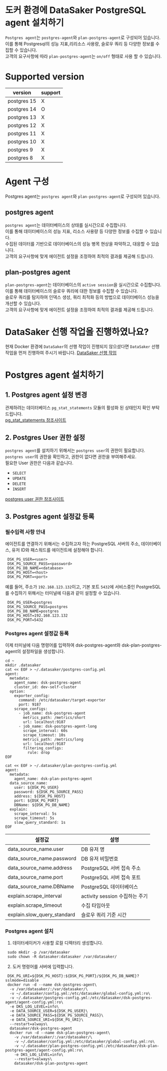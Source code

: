 # 도커 환경에 DataSaker PostgreSQL agent 설치하기

`Postgres agent`는 `postgres-agent`와 `plan-postgres-agent`로 구성되어 있습니다. \
이를 통해 Postgresql의 성능 지표,리리소스 사용량, 슬로우 쿼리 등 다양한 정보를 수집할 수 있습니다.\
고객의 요구사항에 따라 `plan-postgres-agent`는 `on/off` 형태로 사용 할 수 있습니다.

# Supported version
|version|support|
|---|---|
|postgres 15|X|
|postgres 14|O|
|postgres 13|X|
|postgres 12|X|
|postgres 11|X|
|postgres 10|X|
|postgres 9|X|
|postgres 8|X|


# Agent 구성

Postgres agent는 `postgres agent`와 `plan-postgres-agent`로 구성되어 있습니다.

## postgres agent

`postgres agent`는 데이터베이스의 상태를 실시간으로 수집합니다.\
이를 통해 데이터베이스의 성능 지표, 리소스 사용량 등 다양한 정보를 수집할 수 있습니다.\
수집된 데이터를 기반으로 데이터베이스의 성능 병목 현상을 파악하고, 대응할 수 있습니다.\
고객의 요구사항에 맞게 에이전트 설정을 조정하여 최적의 결과를 제공해 드립니다.

## plan-postgres agent

`plan-postgres-agent`는 데이터베이스의 `active session`을 실시간으로 수집합니다.\
이를 통해 데이터베이스의 슬로우 쿼리에 대한 정보를 수집할 수 있습니다.\
슬로우 쿼리를 탐지하여 인덱스 생성, 쿼리 최적화 등의 방법으로 데이터베이스 성능을 개선할 수 있습니다.\
고객의 요구사항에 맞게 에이전트 설정을 조정하여 최적의 결과를 제공해 드립니다.

# DataSaker 선행 작업을 진행하였나요?

현재 Docker 환경에 `DataSaker`의 선행 작업이 진행되지 않으셨다면 `DataSaker` 선행 작업을 먼저 진행하여 주시기 바랍니다. [DataSaker 선행 작업](${PREPARATION_MANUAL_KR})

# Postgres agent 설치하기

## 1. Postgres agent 설정 변경

관제하려는 데이터베이스 `pg_stat_statements` 모듈의 활성화 된 상태인지 확인 부탁드립니다.\
[pg_stat_statements 참조사이트](https://www.postgresql.org/docs/14/pgstatstatements.html)

## 2. Postgres User 권한 설정

`postgres agent`를 설치하기 위해서는 `postgres user`의 권한이 필요합니다.\
`postgres user`의 권한을 확인하고, 권한이 없다면 권한을 부여해주세요.\
필요한 User 권한은 다음과 같습니다.

- `SELECT`
- `UPDATE`
- `DELETE`
- `INSERT`

[postgres user 권한 참조사이트](https://www.postgresql.org/docs/14/sql-grant.html)


## 3. Postgres agent 설정값 등록

### 필수입력 사항 안내

에이전트를 연결하기 위해서는 수집하고자 하는 PostgreSQL 서버의 주소, 데이터베이스, 유저 ID와 패스워드를 에이전트에 설정해야 합니다.

```shell
 DSK_PG_USER=<user>
 DSK_PG_SOURCE_PASS=<password>
 DSK_PG_DB_NAME=<database>
 DSK_PG_HOST=<host>
 DSK_PG_PORT=<port>
```

예를 들어, 주소가 `192.168.123.132`이고, 기본 포트 `5432`에 서비스중인 PostgreSQL를 수집하기 위해서는 터미널에 다음과 같이 설정할 수 있습니다.

```shell
 DSK_PG_USER=postgres
 DSK_PG_SOURCE_PASS=postgres
 DSK_PG_DB_NAME=postgres
 DSK_PG_HOST=192.168.123.132
 DSK_PG_PORT=5432
```

### Postgres agent 설정값 등록

이제 터미널에 다음 명령어를 입력하여 dsk-postgres-agent와 dsk-plan-postgres-agent의 설정파일을 생성합니다.

```shell
cd ~
mkdir .datasaker
cat << EOF > ~/.datasaker/postgres-config.yml
agent:
  metadata:
    agent_name: dsk-postgres-agent
    cluster_id: dev-self-cluster
  option:
    exporter_config:
      command: /etc/datasaker/target-exporter
      port: 9187
    scrape_configs:
      - job_name: dsk-postgres-agent
        metrics_path: /metrics/short
        url: localhost:9187
      - job_name: dsk-postgres-agent-long
        scrape_interval: 60s
        scrape_timeout: 10s
        metrics_path: /metrics/long
        url: localhost:9187
        filtering_configs:
          rule: drop
EOF

cat << EOF > ~/.datasaker/plan-postgres-config.yml
agent:
  metadata:
    agent_name: dsk-plan-postgres-agent
  data_source_name:
    user: ${DSK_PG_USER}
    password: ${DSK_PG_SOURCE_PASS}
    address: ${DSK_PG_HOST}
    port: ${DSK_PG_PORT}
    DBName: ${DSK_PG_DB_NAME}
  explain:
    scrape_interval: 5s
    scrape_timeout: 5s
    slow_query_standard: 1s
EOF
```

| 설정값                         | 설명                       |
|-----------------------------|--------------------------|
| data_source_name.user       | DB 유저 명                  |
| data_source_name.password   | DB 유저 비밀번호              |
| data_source_name.address    | PostgreSQL 서버 접속 주소      |
| data_source_name.port       | PostgreSQL 서버 접속 포트      |
| data_source_name.DBName     | PostgreSQL 데이터베이스        |
| explain.scrape_interval     | activity session 수집하는 주기 |
| explain.scrape_timeout      | 수집 타임아웃                  |
| explain.slow_query_standard | 슬로우 쿼리 기준 시간             |

### Postgres agent 설치

1. 데이터세이커가 사용할 로컬 디렉터리 생성합니다.

```shell
 sudo mkdir -p /var/datasaker
 sudo chown -R datasaker:datasaker /var/datasaker/ 
```

2. 도커 명령어를 서버에 입력합니다.

```shell
 DSK_PG_URI=${DSK_PG_HOST}:${DSK_PG_PORT}/${DSK_PG_DB_NAME}?sslmode=disable
 docker run -d --name dsk-postgres-agent\
  -v /var/datasaker/:/var/datasaker/\
  -v ~/.datasaker/config.yml:/etc/datasaker/global-config.yml:ro\
  -v ~/.datasaker/postgres-config.yml:/etc/datasaker/dsk-postgres-agent/agent-config.yml:ro\
  -e DKS_LOG_LEVEL=info\
  -e DATA_SOURCE_USER=${DSK_PG_USER}\
  -e DATA_SOURCE_PASS=${DSK_PG_SOURCE_PASS}\
  -e DATA_SOURCE_URI=${DSK_PG_URI}\
  --restart=always\
  datasaker/dsk-postgres-agent
  docker run -d --name dsk-plan-postgres-agent\
    -v /var/datasaker/:/var/datasaker/\
    -v ~/.datasaker/config.yml:/etc/datasaker/global-config.yml:ro\
    -v ~/.datasaker/plan-postgres-config.yml:/etc/datasaker/dsk-plan-postgres-agent/agent-config.yml:ro\
    -e DKS_LOG_LEVEL=info\
    --restart=always\
    datasaker/dsk-plan-postgres-agent
```
